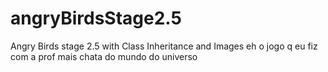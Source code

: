 # angryBirdsStage2.5
Angry Birds stage 2.5 with Class Inheritance and Images
eh o jogo q eu fiz com a prof mais chata do mundo do universo